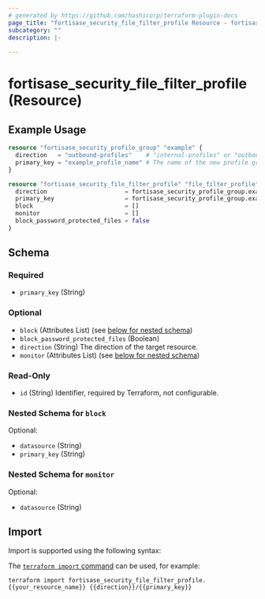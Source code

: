 ```yaml
---
# generated by https://github.com/hashicorp/terraform-plugin-docs
page_title: "fortisase_security_file_filter_profile Resource - fortisase"
subcategory: ""
description: |-
  
---
```


# fortisase_security_file_filter_profile (Resource)



## Example Usage

```terraform
resource "fortisase_security_profile_group" "example" {
  direction   = "outbound-profiles"    # "internal-profiles" or "outbound-profiles"
  primary_key = "example_profile_name" # The name of the new profile group
}

resource "fortisase_security_file_filter_profile" "file_filter_profile" {
  direction                      = fortisase_security_profile_group.example.direction   # "internal-profiles" or "outbound-profiles"
  primary_key                    = fortisase_security_profile_group.example.primary_key # The name of the existing profile group
  block                          = []
  monitor                        = []
  block_password_protected_files = false
}
```

<!-- schema generated by tfplugindocs -->
## Schema

### Required

- `primary_key` (String)

### Optional

- `block` (Attributes List) (see [below for nested schema](#nestedatt--block))
- `block_password_protected_files` (Boolean)
- `direction` (String) The direction of the target resource.
- `monitor` (Attributes List) (see [below for nested schema](#nestedatt--monitor))

### Read-Only

- `id` (String) Identifier, required by Terraform, not configurable.

<a id="nestedatt--block"></a>
### Nested Schema for `block`

Optional:

- `datasource` (String)
- `primary_key` (String)


<a id="nestedatt--monitor"></a>
### Nested Schema for `monitor`

Optional:

- `datasource` (String)

## Import

Import is supported using the following syntax:

The [`terraform import` command](https://developer.hashicorp.com/terraform/cli/commands/import) can be used, for example:

```shell
terraform import fortisase_security_file_filter_profile.{{your_resource_name}} {{direction}}/{{primary_key}}
```
